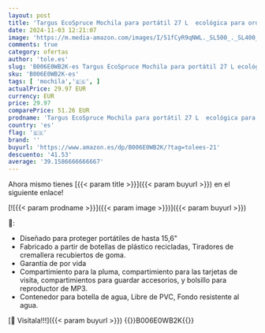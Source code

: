 ```yaml
---
layout: post
title: 'Targus EcoSpruce Mochila para portátil 27 L  ecológica para ordenadores de hasta 15 6"  bolsa fabricada con botellas de plástico - Negro  TBB013EU'
date: 2024-11-03 12:21:07
image: 'https://m.media-amazon.com/images/I/51fCyR9qNWL._SL500_._SL400_.jpg'
comments: true
category: ofertas
author: 'tole.es'
slug: 'B006E0WB2K-es Targus EcoSpruce Mochila para portátil 27 L ecológica para...'
sku: 'B006E0WB2K-es'
tags: [ 'mochila','🇪🇸', ]
actualPrice: 29.97 EUR
currency: EUR
price: 29.97
comparePrice: 51.26 EUR
prodname: 'Targus EcoSpruce Mochila para portátil 27 L  ecológica para ordenadores de hasta 15 6"  bolsa fabricada con botellas de plástico - Negro  TBB013EU'
country: 'es'
flag: '🇪🇸'
brand: ''
buyurl: 'https://www.amazon.es/dp/B006E0WB2K/?tag=tolees-21'
descuento: '41.53'
average: '39.1586666666667'
---
```


Ahora mismo tienes [{{< param title >}}]({{< param buyurl >}}) en el siguiente enlace!

[![{{< param prodname >}}]({{< param image >}})]({{< param buyurl >}})

🔎:

- Diseñado para proteger portátiles de hasta 15,6"
- Fabricado a partir de botellas de plástico recicladas, Tiradores de cremallera recubiertos de goma.
- Garantía de por vida
- Compartimiento para la pluma, compartimiento para las tarjetas de visita, compartimientos para guardar accesorios, y bolsillo para reproductor de MP3.
- Contenedor para botella de agua, Libre de PVC, Fondo resistente al agua.

[🛒 Visítala!!!]({{< param buyurl >}})
{{<world>}}B006E0WB2K{{</world>}}
